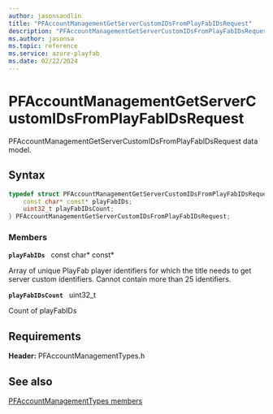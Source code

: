 ```yaml
---
author: jasonsandlin
title: "PFAccountManagementGetServerCustomIDsFromPlayFabIDsRequest"
description: "PFAccountManagementGetServerCustomIDsFromPlayFabIDsRequest data model."
ms.author: jasonsa
ms.topic: reference
ms.service: azure-playfab
ms.date: 02/22/2024
---
```


# PFAccountManagementGetServerCustomIDsFromPlayFabIDsRequest  

PFAccountManagementGetServerCustomIDsFromPlayFabIDsRequest data model.  

## Syntax  
  
```cpp
typedef struct PFAccountManagementGetServerCustomIDsFromPlayFabIDsRequest {  
    const char* const* playFabIDs;  
    uint32_t playFabIDsCount;  
} PFAccountManagementGetServerCustomIDsFromPlayFabIDsRequest;  
```
  
### Members  
  
**`playFabIDs`** &nbsp; const char* const*  
  
Array of unique PlayFab player identifiers for which the title needs to get server custom identifiers. Cannot contain more than 25 identifiers.
  
**`playFabIDsCount`** &nbsp; uint32_t  
  
Count of playFabIDs
  
  
## Requirements  
  
**Header:** PFAccountManagementTypes.h
  
## See also  
[PFAccountManagementTypes members](../pfaccountmanagementtypes_members.md)  

  
  
